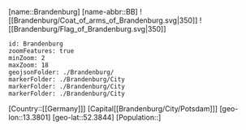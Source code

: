 ﻿---
location: [52.3844,13.3801]
type: State
SpocWebEntityId: 29314
isDeleted: false
Confidential: public
tags:
- geo/State

---
[name::Brandenburg]
[name-abbr::BB]
![[Brandenburg/Coat_of_arms_of_Brandenburg.svg|350]]
![[Brandenburg/Flag_of_Brandenburg.svg|350]]

```leaflet
id: Brandenburg
zoomFeatures: true 
minZoom: 2 
maxZoom: 18
geojsonFolder: ./Brandenburg/
markerFolder: ./Brandenburg/City
markerFolder: ./Brandenburg/City
markerFolder: ./Brandenburg/City
```

[Country::[[Germany]]]
[Capital[[Brandenburg/City/Potsdam]]]
[geo-lon::13.3801]
[geo-lat::52.3844]
[Population::]


